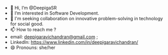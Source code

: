 - 👋 Hi, I’m @DeepigaSR
- 👀 I’m interested in Software Development. 
- 💞️ I'm seeking collaboration on innovative problem-solving in technology for social good. 
- 📫 How to reach me ?
- email: deepigaravichandran@gmail.com ;
- LinkedIn: https://www.linkedin.com/in/deepigaravichandran/
- 😄 Pronouns: she/her

<!---
DeepigaSR/DeepigaSR is a ✨ special ✨ repository because its `README.md` (this file) appears on your GitHub profile.
You can click the Preview link to take a look at your changes.
--->
